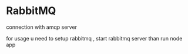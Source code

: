 # RabbitMQ
 connection with amqp server 

for usage u need to setup rabbitmq , start rabbitmq server than run node app
